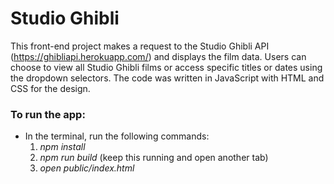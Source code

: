 # Studio Ghibli

This front-end project makes a request to the Studio Ghibli API (https://ghibliapi.herokuapp.com/) and displays the film data. Users can choose to view all Studio Ghibli films or access specific titles or dates using the dropdown selectors. The code was written in JavaScript with HTML and CSS for the design.


### To run the app:

* In the terminal, run the following commands:
    1) *npm install*
    2) *npm run build* (keep this running and open another tab)
    3) *open public/index.html*
